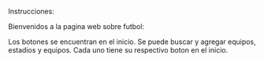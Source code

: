 Instrucciones: 

Bienvenidos a la pagina web sobre futbol:

Los botones se encuentran en el inicio. Se puede buscar y agregar equipos, estadios y equipos. 
Cada uno tiene su respectivo boton en el inicio. 
